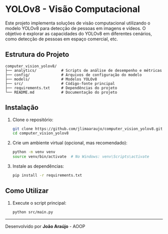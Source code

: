 # YOLOv8 - Visão Computacional

Este projeto implementa soluções de visão computacional utilizando o modelo YOLOv8 para detecção de pessoas em imagens e vídeos. O objetivo é explorar as capacidades do YOLOv8 em diferentes cenários, como detecção de pessoas em espaço comercial, etc.

## Estrutura do Projeto

```
computer_vision_yolov8/
├── analytics/           # Scripts de análise de desempenho e métricas
├── config/              # Arquivos de configuração do modelo
├── models/              # Modelos YOLOv8
├── src/                 # Código-fonte principal 
├── requirements.txt     # Dependências do projeto
└── README.md            # Documentação do projeto
```

## Instalação

1. Clone o repositório:

   ```bash
   git clone https://github.com/jlimaaraujo/computer_vision_yolov8.git
   cd computer_vision_yolov8
   ```

2. Crie um ambiente virtual (opcional, mas recomendado):

   ```bash
   python -m venv venv
   source venv/bin/activate  # No Windows: venv\Scripts\activate
   ```

3. Instale as dependências:

   ```bash
   pip install -r requirements.txt
   ```

## Como Utilizar

1. Execute o script principal:
    ```sh
    python src/main.py
    ```

---

Desenvolvido por **João Araújo** - AOOP
